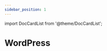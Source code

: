 ```yaml
---
sidebar_position: 1
---
```

import DocCardList from '@theme/DocCardList';

# WordPress

<DocCardList />
